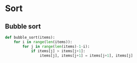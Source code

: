 # Sort

## Bubble sort

```python
def bubble_sort(items):
    for i in range(len(items)):
        for j in range(len(items)-1-i):
            if items[j] > items[j+1]:
                items[j], items[j+1] = items[j+1], items[j]
```